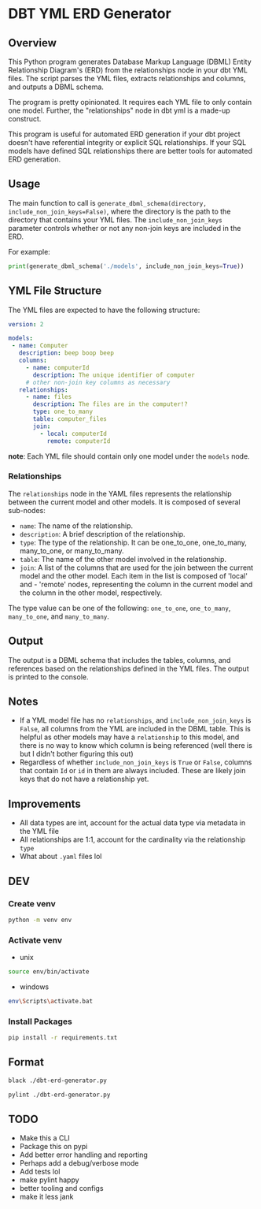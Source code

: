# DBT YML ERD Generator

## Overview

This Python program generates Database Markup Language (DBML) Entity Relationship Diagram's (ERD) from the relationships node in your dbt YML files. The script parses the YML files, extracts relationships and columns, and outputs a DBML schema.

The program is pretty opinionated. It requires each YML file to only contain one model. Further, the "relationships" node in dbt yml is a made-up construct.

This program is useful for automated ERD generation if your dbt project doesn't have referential integrity or explicit SQL relationships. If your SQL models have defined SQL relationships there are better tools for automated ERD generation.

## Usage

The main function to call is `generate_dbml_schema(directory, include_non_join_keys=False)`, where the directory is the path to the directory that contains your YML files. The `include_non_join_keys` parameter controls whether or not any non-join keys are included in the ERD.

For example:

```python
print(generate_dbml_schema('./models', include_non_join_keys=True))
```

## YML File Structure

The YML files are expected to have the following structure:

```yml
version: 2

models:
 - name: Computer
   description: beep boop beep
   columns:
     - name: computerId
       description: The unique identifier of computer
     # other non-join key columns as necessary
   relationships:
     - name: files
       description: The files are in the computer!?
       type: one_to_many
       table: computer_files
       join:
         - local: computerId
           remote: computerId
```

**note**: Each YML file should contain only one model under the `models` node.

### Relationships

The `relationships` node in the YAML files represents the relationship between the current model and other models. It is composed of several sub-nodes:

- `name`: The name of the relationship.
- `description`: A brief description of the relationship.
- `type`: The type of the relationship. It can be one_to_one, one_to_many, many_to_one, or many_to_many.
- `table`: The name of the other model involved in the relationship.
- `join`: A list of the columns that are used for the join between the current model and the other model. Each item in the list is composed of 'local' and - 'remote' nodes, representing the column in the current model and the column in the other model, respectively.

The type value can be one of the following: `one_to_one`, `one_to_many`, `many_to_one`, and `many_to_many`.

## Output

The output is a DBML schema that includes the tables, columns, and references based on the relationships defined in the YML files. The output is printed to the console.

## Notes

- If a YML model file has no `relationships`, and `include_non_join_keys` is `False`, all columns from the YML are included in the DBML table. This is helpful as other models may have a `relationship` to this model, and there is no way to know which column is being referenced (well there is but I didn't bother figuring this out)
- Regardless of whether `include_non_join_keys` is `True` or `False`, columns that contain `Id` or `id` in them are always included. These are likely join keys that do not have a relationship yet.

## Improvements

- All data types are int, account for the actual data type via metadata in the YML file
- All relationships are 1:1, account for the cardinality via the relationship `type`
- What about `.yaml` files lol

## DEV

### Create venv

```bash
python -m venv env
```

### Activate venv

- unix

```bash
source env/bin/activate
```

- windows

```bash
env\Scripts\activate.bat
```

### Install Packages

```bash
pip install -r requirements.txt
```

## Format

```bash
black ./dbt-erd-generator.py
```

```bash
pylint ./dbt-erd-generator.py
```

## TODO

- Make this a CLI
- Package this on pypi
- Add better error handling and reporting
- Perhaps add a debug/verbose mode
- Add tests lol
- make pylint happy
- better tooling and configs
- make it less jank
